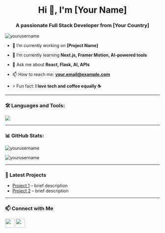 <h1 align="center">Hi 👋, I'm [Your Name]</h1>
<h3 align="center">A passionate Full Stack Developer from [Your Country]</h3>

<p align="left"> <img src="https://komarev.com/ghpvc/?username=yourusername&label=Profile%20views&color=0e75b6&style=flat" alt="yourusername" /> </p>

- 🔭 I’m currently working on **[Project Name]**

- 🌱 I’m currently learning **Next.js, Framer Motion, AI-powered tools**

- 💬 Ask me about **React, Flask, AI, APIs**

- 📫 How to reach me: **your.email@example.com**

- ⚡ Fun fact: **I love tech and coffee equally ☕**

---

### 🛠️ Languages and Tools:

<p align="left">
  <img src="https://skillicons.dev/icons?i=js,ts,react,nextjs,tailwind,flask,python,git,github,vscode&perline=7" />
</p>

---

### 📊 GitHub Stats:

<p align="left">
  <img src="https://github-readme-stats.vercel.app/api?username=yourusername&show_icons=true&locale=en&theme=tokyonight" alt="yourusername" />
</p>

<p align="left">
  <img src="https://github-readme-streak-stats.herokuapp.com/?user=yourusername&theme=tokyonight" alt="yourusername" />
</p>

---

### 🧠 Latest Projects

- [Project 1](https://github.com/yourusername/project1) – brief description  
- [Project 2](https://github.com/yourusername/project2) – brief description  

---

### 📫 Connect with Me

<p align="left">
<a href="https://linkedin.com/in/yourname" target="blank"><img align="center" src="https://skillicons.dev/icons?i=linkedin" height="30" /></a>
<a href="mailto:your.email@example.com"><img align="center" src="https://skillicons.dev/icons?i=gmail" height="30" /></a>
</p>
